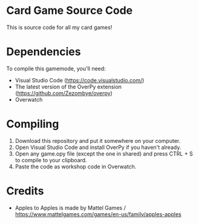 # Card Game Source Code
This is source code for all my card games!

# Dependencies

To compile this gamemode, you'll need:
* Visual Studio Code (https://code.visualstudio.com/)
* The latest version of the OverPy extension (https://github.com/Zezombye/overpy)
* Overwatch

# Compiling
1. Download this repository and put it somewhere on your computer.
2. Open Visual Studio Code and install OverPy if you haven't already.
3. Open any game.opy file (except the one in shared) and press CTRL + S to compile to your clipboard.
4. Paste the code as workshop code in Overwatch.

# Credits
* Apples to Apples is made by Mattel Games / https://www.mattelgames.com/games/en-us/family/apples-apples